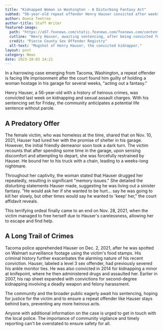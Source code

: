```yaml
---
title: "Kidnapped Woman in Washington - A Disturbing Fantasy Act"
subhed: "56-year-old repeat offender Henry Hauser convicted after weeks-long captivity nightmare."
author: Donna Teetree
author-title: Staff Writer
featured-image: 
  path: "https://a57.foxnews.com/static.foxnews.com/foxnews.com/content/uploads/2023/10/720/405/885610-0bb19154-e61b-43e0-97f9-2592d19a52fd.jpg?ve=1&tl=1"
  cutline: "Henry Hauser, awaiting sentencing, after being convicted for a chilling act of kidnapping and assault."
  credit: "Pierce County Sex Offender Registry"
  alt-text: "Mugshot of Henry Hauser, the convicted kidnapper."
layout: post
category: News
date: 2023-10-03 14:21
---
```


In a harrowing case emerging from Tacoma, Washington, a repeat offender is facing life imprisonment after the court found him guilty of holding a woman hostage in his garage for several weeks, "acting out a fantasy."

Henry Hauser, a 56-year-old with a history of heinous crimes, was convicted last week on kidnapping and sexual assault charges. With his sentencing set for Friday, the community anticipates a potential life sentence without parole.

## A Predatory Offer

The female victim, who was homeless at the time, shared that on Nov. 10, 2021, Hauser had lured her with the promise of shelter in his garage. However, the initial friendly demeanor soon took a dark turn. The victim recounts that after spending some time in the garage, upon sensing discomfort and attempting to depart, she was forcefully restrained by Hauser. He bound her to his truck with a chain, leading to a weeks-long nightmare.

Throughout her captivity, the woman stated that Hauser drugged her repeatedly, resulting in significant "memory issues." She detailed the disturbing statements Hauser made, suggesting he was living out a sinister fantasy. "He would ask her if she wanted to be hurt... say he was going to kill her slowly, but other times would say he wanted to 'keep' her," the court affidavit reveals.

This terrifying ordeal finally came to an end on Nov. 28, 2021, when the victim managed to free herself due to Hauser's carelessness, allowing her to escape and find help.

## A Long Trail of Crimes

Tacoma police apprehended Hauser on Dec. 2, 2021, after he was spotted on Walmart surveillance footage using the victim's food stamps. His criminal history further exacerbates the alarming nature of his recent conviction. Hauser, labeled a level 3 sex offender, had previously severed his ankle monitor ties. He was also convicted in 2014 for kidnapping a minor at knifepoint, where he then administered drugs and assaulted her. Earlier in 2007, his rap sheet expanded with convictions for second-degree kidnapping involving a deadly weapon and felony harassment.

The community and the broader public eagerly await his sentencing, hoping for justice for the victim and to ensure a repeat offender like Hauser stays behind bars, preventing any more heinous acts.

Anyone with additional information on the case is urged to get in touch with the local police. The importance of community vigilance and timely reporting can't be overstated to ensure safety for all.